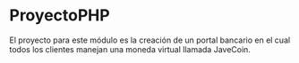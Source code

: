 # ProyectoPHP
El proyecto para este módulo es la creación de un portal bancario en el cual todos los clientes manejan una moneda virtual llamada JaveCoin. 
